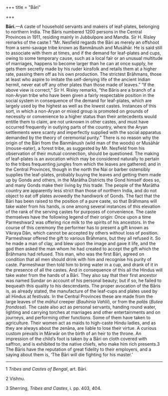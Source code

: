 +++
title = "Bāri"

+++

**Bāri.**—A caste of household servants and makers of leaf-plates, belonging to northern India. The Bāris numbered 1200 persons in the Central Provinces in 1911, residing mainly in Jubbulpore and Mandla. Sir H. Risley remarks of the caste:1 “Mr. Nesfield regards the Bāri as merely an offshoot from a semi-savage tribe known as Banmānush and Musāhār. He is said still to associate with them at times, and if the demand for leaf-plates and cups, owing to some temporary cause, such as a local fair or an unusual multitude of marriages, happens to become larger than he can at once supply, he gets them secretly made by his ruder kinsfolk and retails them at a higher rate, passing them off as his own production. The strictest Brāhmans, those at least who aspire to imitate the self-denying life of the ancient Indian hermit, never eat off any other plates than those made of leaves.” “If the above view is correct,” Sir H. Risley remarks, “the Bāris are a branch of a non-Aryan tribe who have been given a fairly respectable position in the social system in consequence of the demand for leaf-plates, which are largely used by the highest as well as the lowest castes. Instances of this sort, in which a non-Aryan or mixed group is promoted on grounds of necessity or convenience to a higher status than their antecedents would entitle them to claim, are not unknown in other castes, and must have occurred frequently in outlying parts of the country, where the Aryan settlements were scanty and imperfectly supplied with the social apparatus demanded by the theory of ceremonial purity.” There is no reason why the origin of the Bāri from the Banmānush \(wild man of the woods\) or Musāhār \(mouse-eater\), a forest tribe, as suggested by Mr. Nesfield from his observation of their mutual connection, should be questioned. The making of leaf-plates is an avocation which may be considered naturally to pertain to the tribes frequenting jungles from which the leaves are gathered; and in the Central Provinces, though in the north the Nai or barber ostensibly supplies the leaf-plates, probably buying the leaves and getting them made up by Gonds and others, in the Marātha Districts the Gond himself does so, and many Gonds make their living by this trade. The people of the Marātha country are apparently less strict than those of northern India, and do not object to eat off plates avowedly the handiwork of Gonds. The fact that the Bāri has been raised to the position of a pure caste, so that Brāhmans will take water from his hands, is one among several instances of this elevation of the rank of the serving castes for purposes of convenience. The caste themselves have the following legend of their origin: Once upon a time Parmeshwar2 was offering rice milk to the spirits of his ancestors. In the course of this ceremony the performer has to present a gift known as Vikraya Dān, which cannot be accepted by others without loss of position. Parmeshwar offered the gift to various Brāhmans, but they all refused it. So he made a man of clay, and blew upon the image and gave it life, and the god then asked the man whom he had created to accept the gift which the Brāhmans had refused. This man, who was the first Bāri, agreed on condition that all men should drink with him and recognise his purity of caste. Parmeshwar then told him to bring water in a cup, and drank of it in the presence of all the castes. And in consequence of this all the Hindus will take water from the hands of a Bāri. They also say that their first ancestor was named Sundar on account of his personal beauty; but if so, he failed to bequeath this quality to his descendants. The proper avocation of the Bāris is, as already stated, the manufacture of the leaf-cups and plates used by all Hindus at festivals. In the Central Provinces these are made from the large leaves of the *māhul* creeper \(*Bauhinia Vahlii*\), or from the *palās* \(*Butea frondosa*\). The caste also act as personal servants, handing round water, lighting and carrying torches at marriages and other entertainments and on journeys, and performing other functions. Some of them have taken to agriculture. Their women act as maids to high-caste Hindu ladies, and as they are always about the zenāna, are liable to lose their virtue. A curious custom prevails in Mārwār on the birth of an heir to the throne. An impression of the child’s foot is taken by a Bāri on cloth covered with saffron, and is exhibited to the native chiefs, who make him rich presents.3 The Bāris have the reputation of great fidelity to their employers, and a saying about them is, ‘The Bāri will die fighting for his master.’ 

___________________

1 *Tribes and Castes of Bengal*, art. Bāri. 

2 Vishnu. 

3 Sherring, *Tribes and Castes*, i. pp. 403, 404. 

